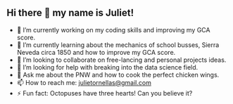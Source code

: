 ## Hi there 👋 my name is Juliet!

<!--
**JulietOrnellas/JulietOrnellas** is a ✨ _special_ ✨ repository because its `README.md` (this file) appears on your GitHub profile.

Here are some ideas to get you started:
-->
- 🔭 I’m currently working on my coding skills and improving my GCA score.
- 🌱 I’m currently learning about the mechanics of school busses, Sierra Neveda circa 1850 and how to improve my GCA score.
- 👯 I’m looking to collaborate on free-lancing and personal projects ideas.
- 🤔 I’m looking for help with breaking into the data science field.  
- 💬 Ask me about the PNW and how to cook the perfect chicken wings.
- 📫 How to reach me: julietornellas@gmail.com
- ⚡ Fun fact: Octopuses have three hearts!  Can you believe it?

